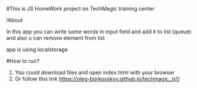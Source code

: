 #This is JS HomeWork project on TechMagic training center

!About 

In this app you can write some words in input field and add it to list (queue) and also u can remove element from list

app is using localstorage


#How to run?

1. You could download files and open index.html with your browser
2. Or follow this link https://oleg-borkovskyy.github.io/techmagic_js1/